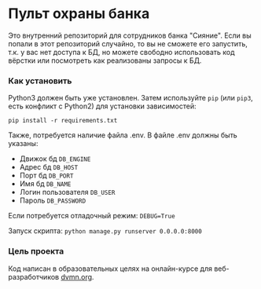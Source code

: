 # Пульт охраны банка

Это внутренний репозиторий для сотрудников банка "Сияние". Если вы попали в этот репозиторий случайно, то вы не сможете его запустить, т.к. у вас нет доступа к БД, но можете свободно использовать код вёрстки или посмотреть как реализованы запросы к БД.

### Как установить

Python3 должен быть уже установлен. 
Затем используйте `pip` (или `pip3`, есть конфликт с Python2) для установки зависимостей:
```
pip install -r requirements.txt
```

Также, потребуется наличие файла .env.
В файле .env должны быть указаны:

* Движок бд ```DB_ENGINE```
* Адрес бд ```DB_HOST```
* Порт бд ```DB_PORT```
* Имя бд ```DB_NAME```
* Логин пользователя ```DB_USER```
* Пароль ```DB_PASSWORD```

Если потребуется отладочный режим:
```DEBUG=True```

Запуск скрипта:
```python manage.py runserver 0.0.0.0:8000```

### Цель проекта

Код написан в образовательных целях на онлайн-курсе для веб-разработчиков [dvmn.org](https://dvmn.org/).

